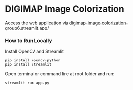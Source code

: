 # DIGIMAP Image Colorization

Access the web application via [digimap-image-colorization-group6.streamlit.app/](https://digimap-image-colorization-group6.streamlit.app/)

### How to Run Locally

Install OpenCV and Streamlit

```
pip install opencv-python
pip install streamlit
```

Open terminal or command line at root folder and run:

```
streamlit run app.py
```
